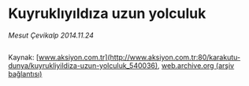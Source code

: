 # Kuyruklıyıldıza uzun yolculuk

*Mesut Çevikalp 2014.11.24*

<div class="pNewsDetailMainContent" itemprop="articleBody">
 <p>
  <img alt="" src="http://web.archive.org/web/20141222213404im_/http://medya.aksiyon.com.tr//aksiyon/2014/11/24/550432.jpg"/>
 </p>
</div>


Kaynak: [www.aksiyon.com.tr](http://www.aksiyon.com.tr:80/karakutu-dunya/kuyrukliyildiza-uzun-yolculuk_540036), [web.archive.org (arşiv bağlantısı)](http://web.archive.org/web/20141222213404/http://www.aksiyon.com.tr:80/karakutu-dunya/kuyrukliyildiza-uzun-yolculuk_540036)
